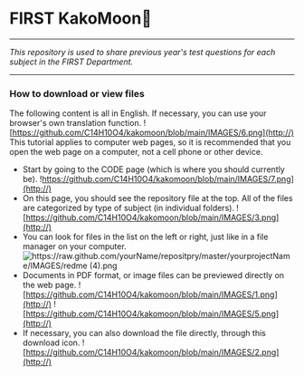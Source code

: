 # FIRST KakoMoon🌙
---
*This repository is used to share previous year's test questions for each subject in the FIRST Department.*

---

### How to download or view files
The following content is all in English. If necessary, you can use your browser's own translation function.
![https://github.com/C14H10O4/kakomoon/blob/main/IMAGES/6.png](http://)
This tutorial applies to computer web pages, so it is recommended that you open the web page on a computer, not a cell phone or other device.

* Start by going to the CODE page (which is where you should currently be).
!https://github.com/C14H10O4/kakomoon/blob/main/IMAGES/7.png](http://)
* On this page, you should see the repository file at the top. All of the files are categorized by type of subject (in individual folders).
![https://github.com/C14H10O4/kakomoon/blob/main/IMAGES/3.png](http://)
* You can look for files in the list on the left or right, just like in a file manager on your computer.
![https://raw.github.com/yourName/repositpry/master/yourprojectName/IMAGES/redme (4).png](http://)
* Documents in PDF format, or image files can be previewed directly on the web page.
![https://github.com/C14H10O4/kakomoon/blob/main/IMAGES/1.png](http://)
![https://github.com/C14H10O4/kakomoon/blob/main/IMAGES/5.png](http://)
* If necessary, you can also download the file directly, through this download icon.
![https://github.com/C14H10O4/kakomoon/blob/main/IMAGES/2.png](http://)
